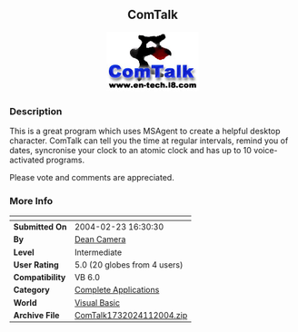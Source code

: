 ﻿<div align="center">

## ComTalk

<img src="ComTalk Setup Logo.gif">
</div>

### Description

This is a great program which uses MSAgent to create a helpful desktop character. ComTalk can tell you the time at regular intervals, remind you of dates, syncronise your clock to an atomic clock and has up to 10 voice-activated programs.

Please vote and comments are appreciated.
 
### More Info
 


<span>             |<span>
---                |---
**Submitted On**   |2004-02-23 16:30:30
**By**             |[Dean Camera](https://github.com/Planet-Source-Code/PSCIndex/blob/master/ByAuthor/dean-camera.md)
**Level**          |Intermediate
**User Rating**    |5.0 (20 globes from 4 users)
**Compatibility**  |VB 6\.0
**Category**       |[Complete Applications](https://github.com/Planet-Source-Code/PSCIndex/blob/master/ByCategory/complete-applications__1-27.md)
**World**          |[Visual Basic](https://github.com/Planet-Source-Code/PSCIndex/blob/master/ByWorld/visual-basic.md)
**Archive File**   |[ComTalk1732024112004\.zip](https://github.com/Planet-Source-Code/dean-camera-comtalk__1-53054/archive/master.zip)








